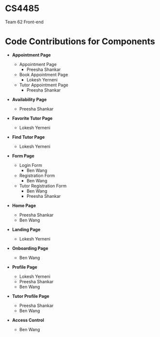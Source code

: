 # CS4485
Team 62
Front-end

# Code Contributions for Components

- **Appointment Page**
  - Appointment Page
    - Preesha Shankar
  - Book Appointment Page
    - Lokesh Yerneni
  - Tutor Appointment Page
    - Preesha Shankar

- **Availability Page**
  - Preesha Shankar

- **Favorite Tutor Page**
  - Lokesh Yerneni

- **Find Tutor Page**
  - Lokesh Yerneni

- **Form Page**
  - Login Form
    - Ben Wang
  - Registration Form
    - Ben Wang
  - Tutor Registration Form
    - Ben Wang
    - Preesha Shankar

- **Home Page**
  - Preesha Shankar
  - Ben Wang

- **Landing Page**
  - Lokesh Yerneni

- **Onboarding Page**
  - Ben Wang

- **Profile Page**
  - Lokesh Yerneni
  - Preesha Shankar
  - Ben Wang

- **Tutor Profile Page**
  - Preesha Shankar
  - Ben Wang

- **Access Control**
  - Ben Wang
